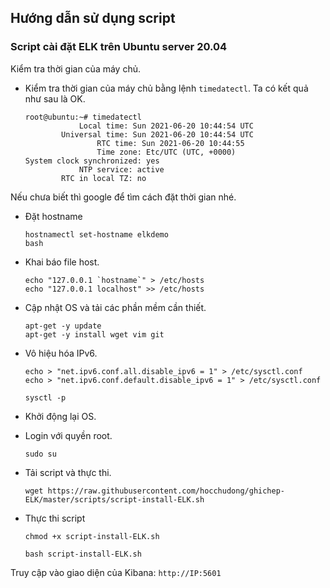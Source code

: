 ## Hướng dẫn sử dụng script

### Script cài đặt ELK trên Ubuntu server 20.04

Kiểm tra thời gian của máy chủ.

- Kiểm tra thời gian của máy chủ bằng lệnh `timedatectl`. Ta có kết quả như sau là OK.
    ```
    root@ubuntu:~# timedatectl
                Local time: Sun 2021-06-20 10:44:54 UTC
            Universal time: Sun 2021-06-20 10:44:54 UTC
                    RTC time: Sun 2021-06-20 10:44:55
                    Time zone: Etc/UTC (UTC, +0000)
    System clock synchronized: yes
                NTP service: active
            RTC in local TZ: no
    ```
Nếu chưa biết thì google để tìm cách đặt thời gian nhé.

- Đặt hostname
    ```
    hostnamectl set-hostname elkdemo
    bash
    ```
- Khai báo file host.
    ```
    echo "127.0.0.1 `hostname`" > /etc/hosts
    echo "127.0.0.1 localhost" >> /etc/hosts
    ```



- Cập nhật OS và tải các phần mềm cần thiết. 
    ```
    apt-get -y update 
    apt-get -y install wget vim git
    ```

- Vô hiệu hóa IPv6.
    ```
    echo > "net.ipv6.conf.all.disable_ipv6 = 1" > /etc/sysctl.conf
    echo > "net.ipv6.conf.default.disable_ipv6 = 1" > /etc/sysctl.conf

    sysctl -p
    ```

- Khởi động lại OS.

- Login với quyền root.

    ```
    sudo su 
    ```
- Tải script và thực thi.
    ```
    wget https://raw.githubusercontent.com/hocchudong/ghichep-ELK/master/scripts/script-install-ELK.sh
    ```

- Thực thi script
    ```
    chmod +x script-install-ELK.sh

    bash script-install-ELK.sh
    ```

Truy cập vào giao diện của Kibana: `http://IP:5601`
